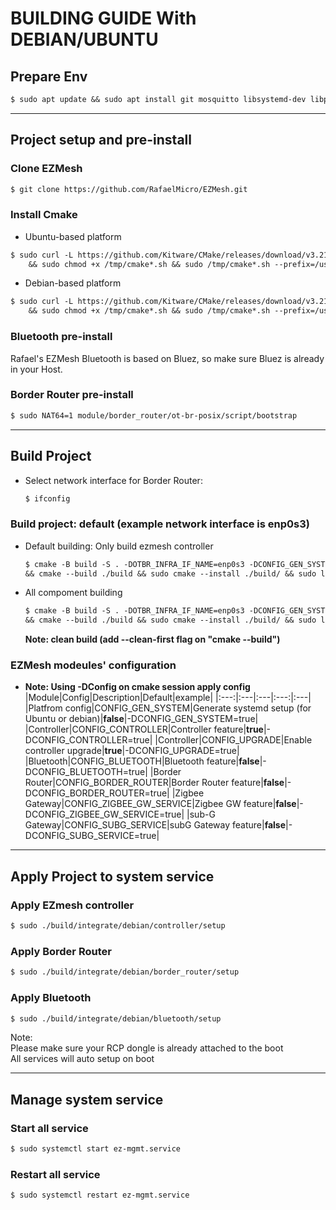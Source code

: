 <!-- markdownlint-disable commands-show-output -->

# BUILDING GUIDE With DEBIAN/UBUNTU

## Prepare Env

```markdown
$ sudo apt update && sudo apt install git mosquitto libsystemd-dev libprotobuf-dev protobuf-compiler libdbus-1-dev net-tools curl gcc
```

---

## Project setup and pre-install

### Clone EZMesh

```markdown
$ git clone https://github.com/RafaelMicro/EZMesh.git
```

### Install Cmake

- Ubuntu-based platform
  
```markdown
$ sudo curl -L https://github.com/Kitware/CMake/releases/download/v3.21.6/cmake-3.21.6-linux-x86_64.sh --output /tmp/cmake-3.21.6-linux-x86_64.sh \
    && sudo chmod +x /tmp/cmake*.sh && sudo /tmp/cmake*.sh --prefix=/usr/local --skip-license && sudo rm /tmp/cmake*
```

- Debian-based platform
  
```markdown
$ sudo curl -L https://github.com/Kitware/CMake/releases/download/v3.21.6/cmake-3.21.6-linux-aarch64.sh --output /tmp/cmake-3.21.6-linux-aarch64.sh \
    && sudo chmod +x /tmp/cmake*.sh && sudo /tmp/cmake*.sh --prefix=/usr/local --skip-license && sudo rm /tmp/cmake*
```

### Bluetooth pre-install

Rafael's EZMesh Bluetooth is based on Bluez, so make sure Bluez is already in your Host.

### Border Router pre-install

```markdown
$ sudo NAT64=1 module/border_router/ot-br-posix/script/bootstrap
```

---

## Build Project

- Select network interface for Border Router:
  
  ```markdown
  $ ifconfig
  ```

### Build project: default (example network interface is enp0s3)

- Default building: Only build ezmesh controller
  
  ```markdown
  $ cmake -B build -S . -DOTBR_INFRA_IF_NAME=enp0s3 -DCONFIG_GEN_SYSTEM=true \
  && cmake --build ./build && sudo cmake --install ./build/ && sudo ldconfig
  ```

- All compoment building
  
  ```markdown
  $ cmake -B build -S . -DOTBR_INFRA_IF_NAME=enp0s3 -DCONFIG_GEN_SYSTEM=true -DCONFIG_GEN_SYSTEM=true  -DCONFIG_BLUETOOTH=true -DCONFIG_BORDER_ROUTER=true -DCONFIG_ZIGBEE_GW_SERVICE=true -DCONFIG_SUBG_SERVICE=true \
  && cmake --build ./build && sudo cmake --install ./build/ && sudo ldconfig
  ```

  **Note: clean build (add --clean-first flag on "cmake --build")**

### EZMesh modeules' configuration

- **Note: Using -DConfig on cmake session apply config**
|Module|Config|Description|Default|example|
|:---:|:---|:---|:---:|:---|
|Platfrom config|CONFIG_GEN_SYSTEM|Generate systemd setup (for Ubuntu or debian)|**false**|-DCONFIG_GEN_SYSTEM=true|
|Controller|CONFIG_CONTROLLER|Controller feature|**true**|-DCONFIG_CONTROLLER=true|
|Controller|CONFIG_UPGRADE|Enable controller upgrade|**true**|-DCONFIG_UPGRADE=true|
|Bluetooth|CONFIG_BLUETOOTH|Bluetooth feature|**false**|-DCONFIG_BLUETOOTH=true|
|Border Router|CONFIG_BORDER_ROUTER|Border Router feature|**false**|-DCONFIG_BORDER_ROUTER=true|
|Zigbee Gateway|CONFIG_ZIGBEE_GW_SERVICE|Zigbee GW feature|**false**|-DCONFIG_ZIGBEE_GW_SERVICE=true|
|sub-G Gateway|CONFIG_SUBG_SERVICE|subG Gateway feature|**false**|-DCONFIG_SUBG_SERVICE=true|

---

## Apply Project to system service

### Apply EZmesh controller

```markdown
$ sudo ./build/integrate/debian/controller/setup
```

### Apply Border Router

```markdown
$ sudo ./build/integrate/debian/border_router/setup
```

### Apply Bluetooth

```markdown
$ sudo ./build/integrate/debian/bluetooth/setup
```
Note: </br>
Please make sure your RCP dongle is already attached to the boot  </br>
All services will auto setup on boot  </br>

---

## Manage system service

### Start all service  

```markdown
$ sudo systemctl start ez-mgmt.service
```

### Restart all service  

```markdown
$ sudo systemctl restart ez-mgmt.service
```
